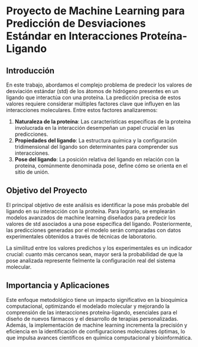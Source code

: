 # Proyecto de Machine Learning para Predicción de Desviaciones Estándar en Interacciones Proteína-Ligando

## Introducción

En este trabajo, abordamos el complejo problema de predecir los valores de desviación estándar (std) de los átomos de hidrógeno presentes en un ligando que interactúa con una proteína. La predicción precisa de estos valores requiere considerar múltiples factores clave que influyen en las interacciones moleculares. Entre estos factores analizaremos:

1. **Naturaleza de la proteína**: Las características específicas de la proteína involucrada en la interacción desempeñan un papel crucial en las predicciones.
2. **Propiedades del ligando**: La estructura química y la configuración tridimensional del ligando son determinantes para comprender sus interacciones.
3. **Pose del ligando**: La posición relativa del ligando en relación con la proteína, comúnmente denominada pose, define cómo se orienta en el sitio de unión.

## Objetivo del Proyecto

El principal objetivo de este análisis es identificar la pose más probable del ligando en su interacción con la proteína. Para lograrlo, se emplearán modelos avanzados de machine learning diseñados para predecir los valores de std asociados a una pose específica del ligando. Posteriormente, las predicciones generadas por el modelo serán comparadas con datos experimentales obtenidos a través de técnicas de laboratorio.

La similitud entre los valores predichos y los experimentales es un indicador crucial: cuanto más cercanos sean, mayor será la probabilidad de que la pose analizada represente fielmente la configuración real del sistema molecular.

## Importancia y Aplicaciones

Este enfoque metodológico tiene un impacto significativo en la bioquímica computacional, optimizando el modelado molecular y mejorando la comprensión de las interacciones proteína-ligando, esenciales para el diseño de nuevos fármacos y el desarrollo de terapias personalizadas. Además, la implementación de machine learning incrementa la precisión y eficiencia en la identificación de configuraciones moleculares óptimas, lo que impulsa avances científicos en química computacional y bioinformática.

